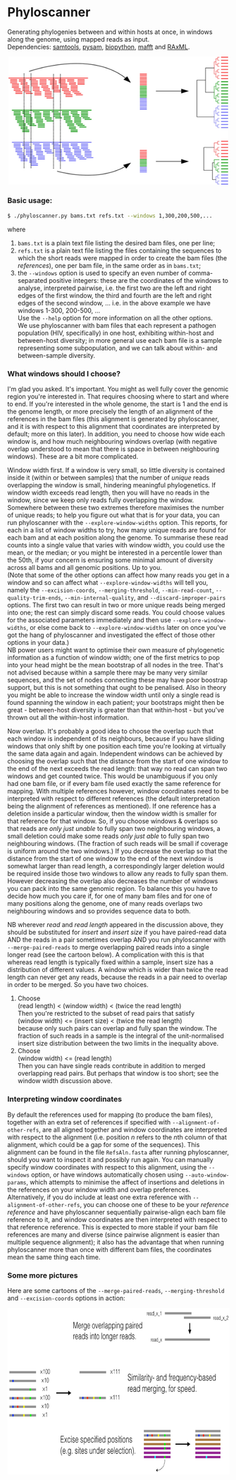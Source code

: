 # Phyloscanner
Generating phylogenies between and within hosts at once, in windows along the genome, using mapped reads as input.  
Dependencies: [samtools](http://www.htslib.org/), [pysam](https://github.com/pysam-developers/pysam), [biopython](http://biopython.org/wiki/Download), [mafft](http://mafft.cbrc.jp/alignment/software/) and [RAxML](http://sco.h-its.org/exelixis/web/software/raxml/index.html).  

<p align="center"><img src="InfoAndInputs/PhylotypesDiagram.jpg" alt="Phyloscanner" width=500" height="290"/></p>

### Basic usage:
```bash
$ ./phyloscanner.py bams.txt refs.txt --windows 1,300,200,500,...
```
where  
1. `bams.txt` is a plain text file listing the desired bam files, one per line;  
2. `refs.txt` is a plain text file listing the files containing the sequences to which the short reads were mapped in order to create the bam files (the *references*), one per bam file, in the same order as in `bams.txt`;  
3. the `--windows` option is used to specify an even number of comma-separated positive integers: these are the coordinates of the windows to analyse, interpreted pairwise, i.e. the first two are the left and right edges of the first window, the third and fourth are the left and right edges of the second window, ... i.e. in the above example we have windows 1-300, 200-500, ...  
Use the `--help` option for more information on all the other options.  
We use phyloscanner with bam files that each represent a pathogen population (HIV, specifically) in one host, exhibiting within-host and between-host diversity; in more general use each bam file is a sample representing some subpopulation, and we can talk about within- and between-sample diversity.

### What windows should I choose?
I'm glad you asked. It's important. You might as well fully cover the genomic region you're interested in. That requires choosing where to start and where to end. If you're interested in the whole genome, the start is 1 and the end is the genome length, or more precisely the length of an alignment of the references in the bam files (this alignment is generated by phyloscanner, and it is with respect to this alignment that coordinates are interpreted by default; more on this later). In addition, you need to choose how wide each window is, and how much neighbouring windows overlap (with negative overlap understood to mean that there is space in between neighbouring windows). These are a bit more complicated.

Window width first. If a window is very small, so little diversity is contained inside it (within or between samples) that the number of *unique* reads overlapping the window is small, hindering meaningful phylogenetics. If window width exceeds read length, then you will have no reads in the window, since we keep only reads fully overlapping the window. Somewhere between these two extremes therefore maximises the number of unique reads; to help you figure out what that is for your data, you can run phyloscanner with the `--explore-window-widths` option. This reports, for each in a list of window widths to try, how many unique reads are found for each bam and at each position along the genome. To summarise these read counts into a single value that varies with window width, you could use the mean, or the median; or you might be interested in a percentile lower than the 50th, if your concern is ensuring some minimal amount of diversity across all bams and all genomic positions. Up to you.  
(Note that some of the other options can affect how many reads you get in a window and so can affect what `--explore-window-widths` will tell you, namely the `--excision-coords`, `--merging-threshold`, `--min-read-count`, `--quality-trim-ends`, `--min-internal-quality`, and `--discard-improper-pairs` options. The first two can result in two or more unique reads being merged into one; the rest can simply discard some reads. You could choose values for the associated parameters immediately and then use `--explore-window-widths`, or else come back to `--explore-window-widths` later on once you've got the hang of phyloscanner and investigated the effect of those other options in your data.)  
NB power users might want to optimise their own measure of phylogenetic information as a function of window width; one of the first metrics to pop into your head might be the mean bootstrap of all nodes in the tree. That's not advised because within a sample there may be many very similar sequences, and the set of nodes connecting these may have poor boostrap support, but this is not something that ought to be penalised. Also in theory you might be able to increase the window width until only a single read is found spanning the window in each patient; your bootstraps might then be great - between-host diversity is greater than that within-host - but you've thrown out all the within-host information.

Now overlap. It's probably a good idea to choose the overlap such that each window is independent of its neighbours, because if you have sliding windows that only shift by one position each time you're looking at virtually the same data again and again. Independent windows can be achieved by choosing the overlap such that the distance from the start of one window to the end of the next exceeds the read length: that way no read can span two windows and get counted twice. This would be unambiguous if you only had one bam file, or if every bam file used exactly the same reference for mapping. With multiple references however, window coordinates need to be interpreted with respect to different references (the default interpretation being the alignment of references as mentioned). If one reference has a deletion inside a particular window, then the window width is smaller for that reference for that window. So, if you choose windows & overlaps so that reads are *only just unable* to fully span two neighbouring windows, a small deletion could make some reads *only just able* to fully span two neighbouring windows. (The fraction of such reads will be small if coverage is uniform around the two windows.) If you decrease the overlap so that the distance from the start of one window to the end of the next window is somewhat larger than read length, a correspondingly larger deletion would be required inside those two windows to allow any reads to fully span them. However decreasing the overlap also decreases the number of windows you can pack into the same genomic region. To balance this you have to decide how much you care if, for one of many bam files and for one of many positions along the genome, one of many reads overlaps two neighbouring windows and so provides sequence data to both.

NB wherever *read* and *read length* appeared in the discussion above, they should be substituted for *insert* and *insert size* if you have paired-read data AND the reads in a pair sometimes overlap AND you run phyloscanner with `--merge-paired-reads` to merge overlapping paired reads into a single longer read (see the cartoon below). A complication with this is that whereas read length is typically fixed within a sample, insert size has a distribution of different values. A window which is wider than twice the read length can never get any reads, because the reads in a pair need to overlap in order to be merged. So you have two choices.  
1. Choose  
(read length) < (window width) < (twice the read length)  
Then you're restricted to the subset of read pairs that satisfy  
(window width) <= (insert size) < (twice the read length)  
because only such pairs can overlap and fully span the window. The fraction of such reads in a sample is the integral of the unit-normalised insert size distribution between the two limits in the inequality above.  
2. Choose  
(window width) <= (read length)  
Then you can have single reads contribute in addition to merged overlapping read pairs. But perhaps that window is too short; see the window width discussion above.


### Interpreting window coordinates
By default the references used for mapping (to produce the bam files), together with an extra set of references if specified with `--alignment-of-other-refs`, are all aligned together and window coordinates are interpreted with respect to the alignment (i.e. position *n* refers to the *n*th column of that alignment, which could be a gap for some of the sequences). This alignment can be found in the file `RefsAln.fasta` after running phyloscanner, should you want to inspect it and possibly run again. You can manually specify window coordinates with respect to this alignment, using the `--windows` option, or have windows automatically chosen using `--auto-window-params`, which attempts to minimise the affect of insertions and deletions in the references on your window width and overlap preferences.  
Alternatively, if you do include at least one extra reference with `--alignment-of-other-refs`, you can choose one of these to be your *reference reference* and have phyloscanner sequentially pairwise-align each bam file reference to it, and window coordinates are then interpreted with respect to that reference reference. This is expected to more stable if your bam file references are many and diverse (since pairwise alignment is easier than multiple sequence alignment); it also has the advantage that when running phyloscanner more than once with different bam files, the coordinates mean the same thing each time.

### Some more pictures
Here are some cartoons of the `--merge-paired-reads`, `--merging-threshold` and `--excision-coords` options in action:

<p align="center"><img src="InfoAndInputs/OptionsDiagram.jpg" alt="Phyloscanner" width=750" height="377"/></p>
